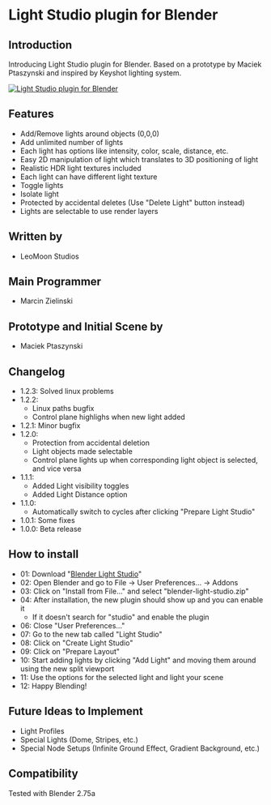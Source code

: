 # Light Studio plugin for Blender
## Introduction
Introducing Light Studio plugin for Blender. Based on a prototype by Maciek Ptaszynski and inspired by Keyshot lighting system.

[![Light Studio plugin for Blender](http://img.youtube.com/vi/YG2D7aJQ_K4/0.jpg)](https://www.youtube.com/watch?t=129&v=YG2D7aJQ_K4)

## Features
  - Add/Remove lights around objects (0,0,0)
  - Add unlimited number of lights
  - Each light has options like intensity, color, scale, distance, etc.
  - Easy 2D manipulation of light which translates to 3D positioning of light
  - Realistic HDR light textures included
  - Each light can have different light texture
  - Toggle lights
  - Isolate light
  - Protected by accidental deletes (Use "Delete Light" button instead)
  - Lights are selectable to use render layers

## Written by
  - LeoMoon Studios

## Main Programmer
  - Marcin Zielinski

## Prototype and Initial Scene by
  - Maciek Ptaszynski

## Changelog
  - 1.2.3: Solved linux problems
  - 1.2.2:
    - Linux paths bugfix
    - Control plane highlighs when new light added
  - 1.2.1: Minor bugfix
  - 1.2.0:
    - Protection from accidental deletion
    - Light objects made selectable
    - Control plane lights up when corresponding light object is selected, and vice versa
  - 1.1.1:
    - Added Light visibility toggles
    - Added Light Distance option
  - 1.1.0: 
    - Automatically switch to cycles after clicking "Prepare Light Studio"
  - 1.0.1: Some fixes
  - 1.0.0: Beta release

## How to install
  - 01: Download "[Blender Light Studio](archive/master.zip)"
  - 02: Open Blender and go to File -> User Preferences... -> Addons
  - 03: Click on "Install from File..." and select "blender-light-studio.zip"
  - 04: After installation, the new plugin should show up and you can enable it
    - If it doesn't search for "studio" and enable the plugin
  - 06: Close "User Preferences..."
  - 07: Go to the new tab called "Light Studio"
  - 08: Click on "Create Light Studio"
  - 09: Click on "Prepare Layout"
  - 10: Start adding lights by clicking "Add Light" and moving them around using the new split viewport
  - 11: Use the options for the selected light and light your scene
  - 12: Happy Blending!

## Future Ideas to Implement
  - Light Profiles
  - Special Lights (Dome, Stripes, etc.)
  - Special Node Setups (Infinite Ground Effect, Gradient Background, etc.)

## Compatibility
Tested with Blender 2.75a
